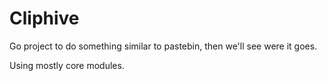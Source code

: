 # Cliphive

Go project to do something similar to pastebin, then we'll see were it goes.

Using mostly core modules.
